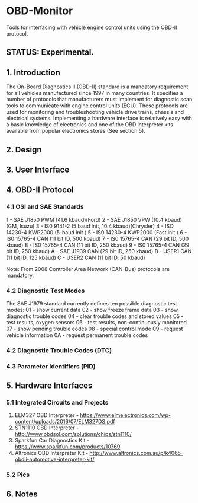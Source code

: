 # OBD-Monitor
Tools for interfacing with vehicle engine control units using the OBD-II protocol.


## STATUS: Experimental.

## 1. Introduction

 The On-Board Diagnostics II (OBD-II) standard is a mandatory requirement for 
 all vehicles manufactured since 1997 in many countries. It specifies a number 
 of protocols that manufacturers must implement for diagnostic scan tools to 
 communicate with engine control units (ECU). These protocols are used for 
 monitoring and troubleshooting vehicle drive trains, chassis and electrical 
 systems. Implementing a hardware interface is relatively easy with a basic 
 knowledge of electronics and one of the OBD interpreter kits available from 
 popular electronics stores (See section 5).


## 2. Design


## 3. User Interface


## 4. OBD-II Protocol

### 4.1 OSI and SAE Standards

 1 - SAE J1850 PWM (41.6 kbaud)(Ford)
 2 - SAE J1850 VPW (10.4 kbaud)(GM, Isuzu)
 3 - IS0 9141-2 (5 baud init, 10.4 kbaud)(Chrysler)
 4 - ISO 14230-4 KWP2000 (5-baud init.)
 5 - IS0 14230-4 KWP2000 (Fast init.)
 6 - IS0 15765-4 CAN (11 bit ID, 500 kbaud)
 7 - IS0 15765-4 CAN (29 bit ID, 500 kbaud)
 8 - IS0 15765-4 CAN (11 bit ID, 250 kbaud)
 9 - IS0 15765-4 CAN (29 bit ID, 250 kbaud)
 A - SAE J1939 CAN (29 bit ID, 250 kbaud)
 B - USER1 CAN (11 bit ID, 125 kbaud)
 C - USER2 CAN (11 bit ID, 50 kbaud)
 
 Note: From 2008 Controller Area Network (CAN-Bus) protocols are mandatory.
 
 
### 4.2 Diagnostic Test Modes

The SAE J1979 standard currently defines ten possible diagnostic test modes:
 01 - show current data
 02 - show freeze frame data
 03 - show diagnostic trouble codes
 04 - clear trouble codes and stored values
 05 - test results, oxygen sensors
 06 - test results, non-continuously monitored
 07 - show pending trouble codes
 08 - special control mode
 09 - request vehicle information
 0A - request permanent trouble codes


### 4.2 Diagnostic Trouble Codes (DTC)


### 4.3 Parameter Identifiers (PID)


 
## 5. Hardware Interfaces
 
### 5.1 Integrated Circuits and Projects
 
  1. ELM327 OBD Interpreter - https://www.elmelectronics.com/wp-content/uploads/2016/07/ELM327DS.pdf
  2. STN1110 OBD Interpreter - http://www.obdsol.com/solutions/chips/stn1110/
  3. Sparkfun Car Diagnostics Kit - https://www.sparkfun.com/products/10769
  4. Altronics OBD Interpreter Kit - http://www.altronics.com.au/p/k4065-obdii-automotive-interpreter-kit/

### 5.2 Pics


## 6. Notes
